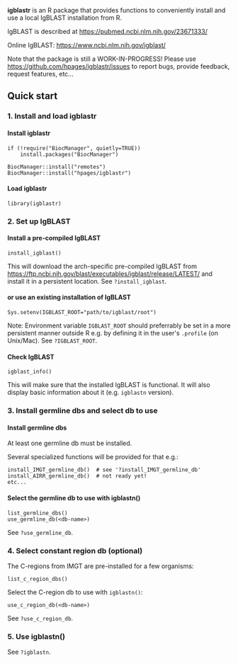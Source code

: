 **igblastr** is an R package that provides functions to conveniently install
and use a local IgBLAST installation from R.

IgBLAST is described at https://pubmed.ncbi.nlm.nih.gov/23671333/

Online IgBLAST: https://www.ncbi.nlm.nih.gov/igblast/

Note that the package is still a WORK-IN-PROGRESS! Please use
https://github.com/hpages/igblastr/issues to report bugs, provide
feedback, request features, etc...


## Quick start


### 1. Install and load igblastr

#### Install igblastr

    if (!require("BiocManager", quietly=TRUE))
        install.packages("BiocManager")
    
    BiocManager::install("remotes")
    BiocManager::install("hpages/igblastr")

#### Load igblastr

    library(igblastr)


### 2. Set up IgBLAST

#### Install a pre-compiled IgBLAST

    install_igblast()

This will download the arch-specific pre-compiled IgBLAST from
https://ftp.ncbi.nih.gov/blast/executables/igblast/release/LATEST/
and install it in a persistent location. See `?install_igblast`.

#### or use an existing installation of IgBLAST

    Sys.setenv(IGBLAST_ROOT="path/to/igblast/root")

Note: Environment variable `IGBLAST_ROOT` should preferrably be set
in a more persistent manner outside R e.g. by defining it in the
user's `.profile` (on Unix/Mac). See `?IGBLAST_ROOT`.

#### Check IgBLAST

    igblast_info()

This will make sure that the installed IgBLAST is functional. It will
also display basic information about it (e.g. `igblastn` version).


### 3. Install germline dbs and select db to use

#### Install germline dbs

At least one germline db must be installed.

Several specialized functions will be provided for that e.g.:

    install_IMGT_germline_db()  # see '?install_IMGT_germline_db'
    install_AIRR_germline_db()  # not ready yet!
    etc...

#### Select the germline db to use with igblastn()

    list_germline_dbs()
    use_germline_db(<db-name>)

See `?use_germline_db`.


### 4. Select constant region db (optional)

The C-regions from IMGT are pre-installed for a few organisms:

    list_c_region_dbs()

Select the C-region db to use with `igblastn()`:

    use_c_region_db(<db-name>)

See `?use_c_region_db`.


### 5. Use igblastn()

See `?igblastn`.

